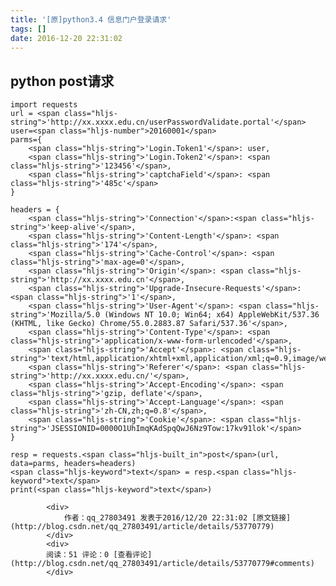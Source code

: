 ```yaml
---
title: '[原]python3.4 信息门户登录请求'
tags: []
date: 2016-12-20 22:31:02
---
```


## python  post请求

    import requests
    url = <span class="hljs-string">'http://xx.xxxx.edu.cn/userPasswordValidate.portal'</span>
    user=<span class="hljs-number">20160001</span>
    parms={
        <span class="hljs-string">'Login.Token1'</span>: user,
        <span class="hljs-string">'Login.Token2'</span>: <span class="hljs-string">'123456'</span>,
        <span class="hljs-string">'captchaField'</span>: <span class="hljs-string">'485c'</span>
    }

    headers = {
        <span class="hljs-string">'Connection'</span>:<span class="hljs-string">'keep-alive'</span>,
        <span class="hljs-string">'Content-Length'</span>: <span class="hljs-string">'174'</span>,
        <span class="hljs-string">'Cache-Control'</span>: <span class="hljs-string">'max-age=0'</span>,
        <span class="hljs-string">'Origin'</span>: <span class="hljs-string">'http://xx.xxxx.edu.cn'</span>,
        <span class="hljs-string">'Upgrade-Insecure-Requests'</span>: <span class="hljs-string">'1'</span>,
        <span class="hljs-string">'User-Agent'</span>: <span class="hljs-string">'Mozilla/5.0 (Windows NT 10.0; Win64; x64) AppleWebKit/537.36 (KHTML, like Gecko) Chrome/55.0.2883.87 Safari/537.36'</span>,
        <span class="hljs-string">'Content-Type'</span>: <span class="hljs-string">'application/x-www-form-urlencoded'</span>,
        <span class="hljs-string">'Accept'</span>: <span class="hljs-string">'text/html,application/xhtml+xml,application/xml;q=0.9,image/webp,*/*;q=0.8'</span>,
        <span class="hljs-string">'Referer'</span>: <span class="hljs-string">'http://xx.xxxx.edu.cn/'</span>,
        <span class="hljs-string">'Accept-Encoding'</span>: <span class="hljs-string">'gzip, deflate'</span>,
        <span class="hljs-string">'Accept-Language'</span>: <span class="hljs-string">'zh-CN,zh;q=0.8'</span>,
        <span class="hljs-string">'Cookie'</span>: <span class="hljs-string">'JSESSIONID=0000O1UhImqKAdSpqQwJ6Nz9Tow:17kv91lok'</span>
    }

    resp = requests.<span class="hljs-built_in">post</span>(url, data=parms, headers=headers)
    <span class="hljs-keyword">text</span> = resp.<span class="hljs-keyword">text</span>
    print(<span class="hljs-keyword">text</span>)

            <div>
                作者：qq_27803491 发表于2016/12/20 22:31:02 [原文链接](http://blog.csdn.net/qq_27803491/article/details/53770779)
            </div>
            <div>
            阅读：51 评论：0 [查看评论](http://blog.csdn.net/qq_27803491/article/details/53770779#comments)
            </div>